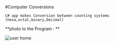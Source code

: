 #Computer Conversions
```
C# app makes Conversion between counting systems (hexa,octal,binary,Decimal)
```
**photo to the Program : **

![user home](http://www7.0zz0.com/2017/05/30/18/570085506.jpg)
